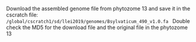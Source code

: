 Download the assembled genome file from phytozome 13 and save it in the cscratch file:
`/global/cscratch1/sd/llei2019/genomes/Bsylvaticum_490_v1.0.fa
`
Double check the MD5 for the download file and the original file in the phytozome 13



